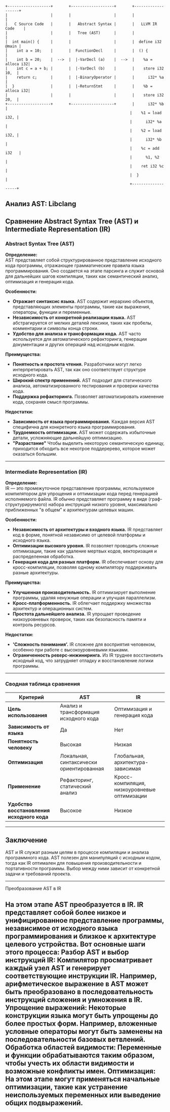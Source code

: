 ```text
+-------------------+       +-------------------+       +-------------------+
|                   |       |                   |       |                   |
|   C Source Code   |       |   Abstract Syntax |       |   LLVM IR Code    |
|                   |       |   Tree (AST)      |       |                   |
|  int main() {     |       |                   |       |  define i32 @main |
|    int a = 10;    |       |  FunctionDecl     |       |  () {             |
|    int b = 20;    |  -->  |  |-VarDecl (a)    |  -->  |    %a = alloca i32|
|    int c = a + b; |       |  |-VarDecl (b)    |       |    store i32 10,  |
|    return c;      |       |  |-BinaryOperator |       |      i32* %a      |
|  }                |       |  |-ReturnStmt     |       |    %b = alloca i32|
|                   |       |                   |       |    store i32 20,  |
+-------------------+       +-------------------+       |      i32* %b      |
                                                       |    %1 = load i32, |
                                                       |      i32* %a      |
                                                       |    %2 = load i32, |
                                                       |      i32* %b      |
                                                       |    %c = add i32   |
                                                       |      %1, %2       |
                                                       |    ret i32 %c     |
                                                       |  }                |
                                                       +-------------------+

```

## Анализ AST: Libclang


## Сравнение Abstract Syntax Tree (AST) и Intermediate Representation (IR)

### Abstract Syntax Tree (AST)

**Определение:**  
AST представляет собой структурированное представление исходного кода программы, отражающее грамматические правила языка программирования. Оно создается на этапе парсинга и служит основой для дальнейших шагов компиляции, таких как семантический анализ, оптимизация и генерация кода.

**Особенности:**
- **Отражает синтаксис языка.** AST содержит иерархию объектов, представляющих элементы программы, такие как выражения, операторы, функции и переменные.
- **Независимость от конкретной реализации языка.** AST абстрагируется от мелких деталей лексики, таких как пробелы, комментарии и символы конца строки.
- **Удобство для анализа и трансформации кода.** AST часто используется для автоматического рефакторинга, генерации документации и других операций над исходным кодом.

**Преимущества:**
- **Понятность и простота чтения.** Разработчики могут легко интерпретировать AST, так как оно соответствует структуре исходного кода.
- **Широкий спектр применений.** AST подходит для статического анализа, автоматизированного тестирования и проверки качества кода.
- **Поддержка рефакторинга.** Позволяет автоматизировать изменение кода, сохраняя смысл программы.

**Недостатки:**
- **Зависимость от языка программирования.** Каждая версия AST специфична для конкретного языка программирования.
- **Трудоемкость оптимизации.** AST может содержать избыточные детали, усложняющие дальнейшую оптимизацию.
- **"Разрастание"** Чтобы выделить некоторую семантическую единицу, приходится обходить все некотрое поддеререво, которое может оказаться большим.

---

### Intermediate Representation (IR)

**Определение:**  
IR — это промежуточное представление программы, используемое компилятором для упрощения и оптимизации кода перед генерацией исполняемого файла. IR обычно представляет программу в виде (граф-структурируемого) набора инструкций низкого уровня, максимально приближенных "в общем" к архитектурам целевых машин. 



**Особенности:**
- **Независимость от архитектуры и входного языка.** IR представляет код в форме, понятной независимо от целевой платформы и исходного языка.
- **Оптимизации высокого уровня.** IR позволяет проводить сложные оптимизации, такие как удаление мертвых кодов, векторизация и распределенная обработка.
- **Генерация кода для разных платформ.** IR обеспечивает основу для кросс-компиляции, позволяя одному компилятору поддерживать разные архитектуры.

**Преимущества:**
- **Улучшенная производительность.** IR оптимизирует выполнение программы, удаляя ненужные операции и улучшая параллелизм.
- **Кросс-платформенность.** IR облегчает поддержку множества архитектур и операционных систем.
- **Простота дальнейшего анализа.** IR упрощает проведение низкоуровневых проверок, таких как безопасность памяти и контроль ресурсов.

**Недостатки:**
- **'Сложность понимания'.** IR сложнее для восприятия человеком, особенно при работе с высокоуровневыми языками.
- **Ограниченность реверс-инжиниринга.** Из IR труднее восстановить исходный код, что затрудняет отладку и восстановление логики программы.

---

### Сводная таблица сравнения

| Критерий                 | AST                                           | IR                                  |
|--------------------------|-----------------------------------------------|-------------------------------------|
| **Цель использования**   | Анализ и трансформация исходного кода           | Оптимизация и генерация кода          |
| **Зависимость от языка** | Да                                            | Нет                                 |
| **Понятность человеку**  | Высокая                                        | Низкая                               |
| **Оптимизация**          | Локальная, синтаксически ориентированная       | Глобальная, архитектура-зависимая     |
| **Применение**           | Рефакторинг, статический анализ                | Кросс-компиляция, низкоуровневые оптимизации |
| **Удобство восстановления исходного кода** | Высокое                         | Низкое                                |

---

## Заключение

AST и IR служат разным целям в процессе компиляции и анализа программного кода. AST полезен для манипуляций с исходным кодом, тогда как IR оптимален для повышения производительности и портативности программы. Выбор между ними зависит от конкретной задачи и требований проекта.


---
Преобразование AST в IR

На этом этапе AST преобразуется в IR. IR представляет собой более низкое и унифицированное представление программы, независимое от исходного языка программирования и близкое к архитектуре целевого устройства. Вот основные шаги этого процесса:
Разбор AST и выбор инструкций IR: Компилятор просматривает каждый узел AST и генерирует соответствующие инструкции IR. Например, арифметическое выражение в AST может быть преобразовано в последовательность инструкций сложения и умножения в IR.
Упрощение выражений: Некоторые конструкции языка могут быть упрощены до более простых форм. Например, вложенные условные операторы могут быть заменены на последовательности базовых ветвлений.
Обработка областей видимости: Переменные и функции обрабатываются таким образом, чтобы учесть их области видимости и возможные конфликты имен.
Оптимизация: На этом этапе могут применяться начальные оптимизации, такие как устранение неиспользуемых переменных или выведение общих подвыражений.
---
